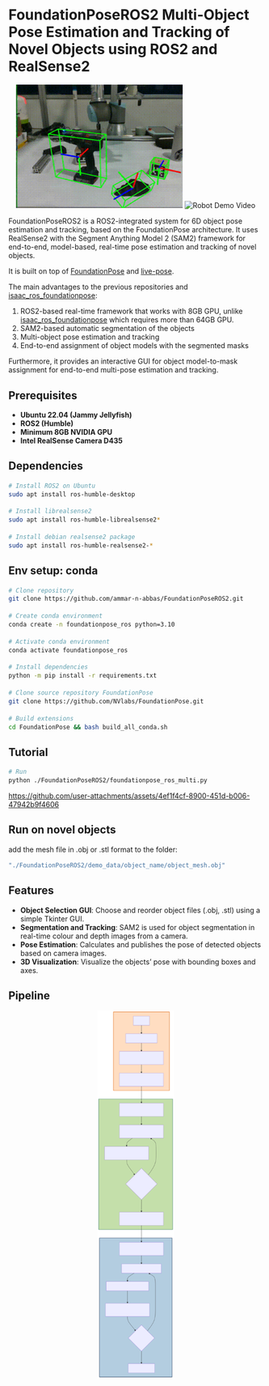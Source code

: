 # FoundationPoseROS2 Multi-Object Pose Estimation and Tracking of Novel Objects using ROS2 and RealSense2

<p align="center">
  <img src="assets/demo.gif" alt="Demo Video" width="330">
  <img src="assets/demo_robot.gif" alt="Robot Demo Video" width="434"><br>
</p>

FoundationPoseROS2 is a ROS2-integrated system for 6D object pose estimation and tracking, based on the FoundationPose architecture. It uses RealSense2 with the Segment Anything Model 2 (SAM2) framework for end-to-end, model-based, real-time pose estimation and tracking of novel objects.

It is built on top of [FoundationPose](https://github.com/NVlabs/FoundationPose) and [live-pose](https://github.com/Kaivalya192/live-pose).

The main advantages to the previous repositories and [isaac_ros_foundationpose](https://github.com/NVIDIA-ISAAC-ROS/isaac_ros_pose_estimation/tree/main/isaac_ros_foundationpose):
1. ROS2-based real-time framework that works with 8GB GPU, unlike [isaac_ros_foundationpose](https://github.com/NVIDIA-ISAAC-ROS/isaac_ros_pose_estimation/tree/main/isaac_ros_foundationpose) which requires more than 64GB GPU.
2. SAM2-based automatic segmentation of the objects
3. Multi-object pose estimation and tracking
4. End-to-end assignment of object models with the segmented masks

Furthermore, it provides an interactive GUI for object model-to-mask assignment for end-to-end multi-pose estimation and tracking.


## Prerequisites

- **Ubuntu 22.04 (Jammy Jellyfish)**
- **ROS2 (Humble)**
- **Minimum 8GB NVIDIA GPU**
- **Intel RealSense Camera  D435**


## Dependencies

```bash
# Install ROS2 on Ubuntu
sudo apt install ros-humble-desktop

# Install librealsense2 
sudo apt install ros-humble-librealsense2*

# Install debian realsense2 package
sudo apt install ros-humble-realsense2-*
```

## Env setup: conda 

```bash
# Clone repository
git clone https://github.com/ammar-n-abbas/FoundationPoseROS2.git

# Create conda environment
conda create -n foundationpose_ros python=3.10

# Activate conda environment
conda activate foundationpose_ros

# Install dependencies
python -m pip install -r requirements.txt

# Clone source repository FoundationPose
git clone https://github.com/NVlabs/FoundationPose.git

# Build extensions
cd FoundationPose && bash build_all_conda.sh
```

## Tutorial

```bash
# Run
python ./FoundationPoseROS2/foundationpose_ros_multi.py
```

https://github.com/user-attachments/assets/4ef1f4cf-8900-451d-b006-47942b9f4606


## Run on novel objects

add the mesh file in .obj or .stl format to the folder:
```bash
"./FoundationPoseROS2/demo_data/object_name/object_mesh.obj"
```


## Features

- **Object Selection GUI**: Choose and reorder object files (.obj, .stl) using a simple Tkinter GUI.
- **Segmentation and Tracking**: SAM2 is used for object segmentation in real-time colour and depth images from a camera.
- **Pose Estimation**: Calculates and publishes the pose of detected objects based on camera images.
- **3D Visualization**: Visualize the objects’ pose with bounding boxes and axes.


## Pipeline

<p align="center">
    <img src="assets/pipeline.svg" alt="Algorithm Pipeline" style="width: 30%; height: auto;"/>
</p>
